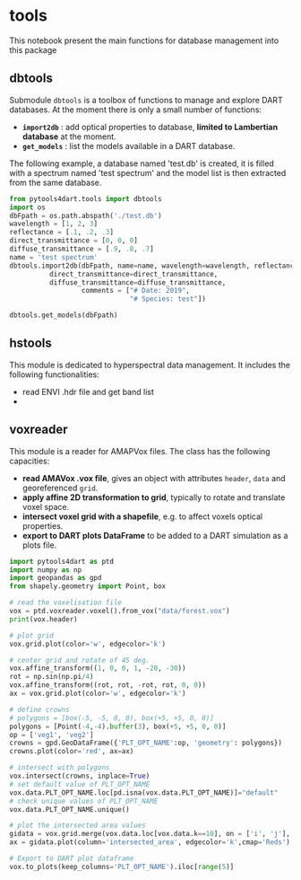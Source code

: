 # tools
This notebook present the main functions for database management into this
package



## dbtools

Submodule `dbtools` is a toolbox of functions to manage and explore DART databases. 
At the moment there is only a small number of functions:

- **`import2db`** : add optical properties to database, **limited to Lambertian database** at the moment.
- **`get_models`** : list the models available in a DART database. 

The following example, a database named 'test.db' is created, it is filled with a spectrum named 'test spectrum'
and the model list is then extracted from the same database.

```python
from pytools4dart.tools import dbtools
import os
dbFpath = os.path.abspath('./test.db')
wavelength = [1, 2, 3]
reflectance = [.1, .2, .3]
direct_transmittance = [0, 0, 0]
diffuse_transmittance = [.9, .8, .7]
name = 'test spectrum'
dbtools.import2db(dbFpath, name=name, wavelength=wavelength, reflectance=reflectance,
          direct_transmittance=direct_transmittance, 
          diffuse_transmittance=diffuse_transmittance,
                  comments = ["# Date: 2019",
                              "# Species: test"])

dbtools.get_models(dbFpath)
```

## hstools

This module is dedicated to hyperspectral data management. It includes the following functionalities:
- read ENVI .hdr file and get band list
- 

## voxreader

This module is a reader for AMAPVox files. The class has the following capacities:
- **read AMAVox .vox file**, gives an object with attributes `header`, `data` and georeferenced `grid`.
- **apply affine 2D transformation to grid**, typically to rotate and translate voxel space. 
- **intersect voxel grid with a shapefile**, e.g. to affect voxels optical properties.
- **export to DART plots DataFrame** to be added to a DART simulation as a plots file.


```python
import pytools4dart as ptd
import numpy as np
import geopandas as gpd
from shapely.geometry import Point, box

# read the voxelisation file
vox = ptd.voxreader.voxel().from_vox("data/forest.vox")
print(vox.header)

# plot grid
vox.grid.plot(color='w', edgecolor='k')

# center grid and rotate of 45 deg.
vox.affine_transform((1, 0, 0, 1, -20, -30))
rot = np.sin(np.pi/4)
vox.affine_transform((rot, rot, -rot, rot, 0, 0))
ax = vox.grid.plot(color='w', edgecolor='k')

# define crowns
# polygons = [box(-5, -5, 0, 0), box(+5, +5, 0, 0)]
polygons = [Point(-4,-4).buffer(3), box(+5, +5, 0, 0)]
op = ['veg1', 'veg2']
crowns = gpd.GeoDataFrame({'PLT_OPT_NAME':op, 'geometry': polygons})
crowns.plot(color='red', ax=ax)

# intersect with polygons
vox.intersect(crowns, inplace=True)
# set default value of PLT_OPT_NAME
vox.data.PLT_OPT_NAME.loc[pd.isna(vox.data.PLT_OPT_NAME)]="default"
# check unique values of PLT_OPT_NAME
vox.data.PLT_OPT_NAME.unique()

# plot the intersected area values
gidata = vox.grid.merge(vox.data.loc[vox.data.k==10], on = ['i', 'j'], how='left')
ax = gidata.plot(column='intersected_area', edgecolor='k',cmap='Reds')

# Export to DART plot dataframe
vox.to_plots(keep_columns='PLT_OPT_NAME').iloc[range(5)]
```
